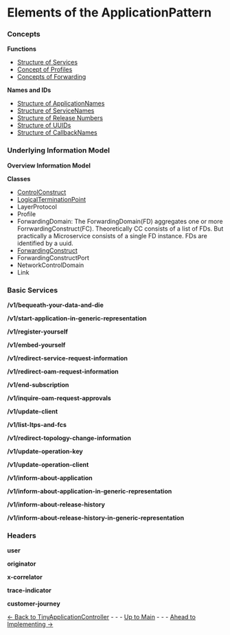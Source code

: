 # Elements of the ApplicationPattern


### Concepts

**Functions**
* [Structure of Services](./StructureOfServices/StructureOfServices.md)
* [Concept of Profiles](./ConceptOfProfiles/ConceptOfProfiles.md)
* [Concepts of Forwarding](./ConceptsOfForwarding/ConceptsOfForwarding.md)

**Names and IDs**
* [Structure of ApplicationNames](./StructureOfApplicationNames/StructureOfApplicationNames.md)
* [Structure of ServiceNames](./StructureOfServiceNames/StructureOfServiceNames.md)
* [Structure of Release Numbers](./StructureOfReleaseNumbers/StructureOfReleaseNumbers.md)
* [Structure of UUIDs](./StructureOfUuids/StructureOfUuids.md)
* [Structure of CallbackNames](./StructureOfCallbackNames/StructureOfCallbackNames.md)


### Underlying Information Model

**Overview Information Model**

**Classes**
* [ControlConstruct](./EntitiesOfLoadFiles/ControlConstruct.md) 
* [LogicalTerminationPoint](./EntitiesOfLoadFiles/LogicalTerminationPoint.md)
* LayerProtocol
* Profile
* ForwardingDomain: The ForwardingDomain(FD) aggregates one or more ForrwardingConstruct(FC). Theoretically CC consists of a list of FDs. But practically a Microservice consists of a single FD instance. FDs are identified by a uuid.
* [ForwardingConstruct](./EntitiesOfLoadFiles/ForwardindConstruct.md)
* ForwardingConstructPort
* NetworkControlDomain
* Link


### Basic Services

**/v1/bequeath-your-data-and-die**

**/v1/start-application-in-generic-representation**

**/v1/register-yourself**

**/v1/embed-yourself**

**/v1/redirect-service-request-information**

**/v1/redirect-oam-request-information**

**/v1/end-subscription**

**/v1/inquire-oam-request-approvals**

**/v1/update-client**

**/v1/list-ltps-and-fcs**

**/v1/redirect-topology-change-information**

**/v1/update-operation-key**

**/v1/update-operation-client**

**/v1/inform-about-application**

**/v1/inform-about-application-in-generic-representation**

**/v1/inform-about-release-history**

**/v1/inform-about-release-history-in-generic-representation**


### Headers

**user**

**originator**

**x-correlator**

**trace-indicator**

**customer-journey**


[<- Back to TinyApplicationController](../TinyApplicationController/TinyApplicationController.md) - - - [Up to Main](../Main.md) - - - [Ahead to Implementing ->](../ImplementingApplications/ImplementingApplications.md)